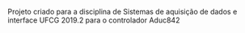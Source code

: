 Projeto criado para a disciplina de Sistemas de aquisição de dados e interface UFCG 2019.2 para o controlador Aduc842
